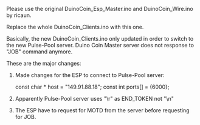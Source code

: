 Please use the original DuinoCoin_Esp_Master.ino and DuinoCoin_Wire.ino by ricaun.

Replace the whole DuinoCoin_Clients.ino with this one.

Basically, the new DuinoCoin_Clients.ino only updated in order to switch to the new Pulse-Pool server. 
Duino Coin Master server does not response to "JOB" command anymore.

These are the major changes:

1. Made changes for the ESP to connect to Pulse-Pool server:

    const char * host = "149.91.88.18";
    const int ports[] = {6000};
    
2. Apparently Pulse-Pool server uses "\r" as END_TOKEN not "\n"

3. The ESP have to request for MOTD from the server before requesting for JOB.

